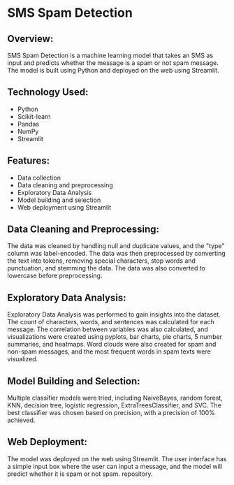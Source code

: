 # SMS Spam Detection

## Overview:
SMS Spam Detection is a machine learning model that takes an SMS as input and predicts whether the message is a spam or not spam message. The model is built using Python and deployed on the web using Streamlit.

## Technology Used:
- Python
- Scikit-learn
- Pandas
- NumPy
- Streamlit

## Features:
- Data collection
- Data cleaning and preprocessing
- Exploratory Data Analysis
- Model building and selection
- Web deployment using Streamlit

## Data Cleaning and Preprocessing:
The data was cleaned by handling null and duplicate values, and the "type" column was label-encoded. The data was then preprocessed by converting the text into tokens, removing special characters, stop words and punctuation, and stemming the data. The data was also converted to lowercase before preprocessing.

## Exploratory Data Analysis:
Exploratory Data Analysis was performed to gain insights into the dataset. The count of characters, words, and sentences was calculated for each message. The correlation between variables was also calculated, and visualizations were created using pyplots, bar charts, pie charts, 5 number summaries, and heatmaps. Word clouds were also created for spam and non-spam messages, and the most frequent words in spam texts were visualized.

## Model Building and Selection:
Multiple classifier models were tried, including NaiveBayes, random forest, KNN, decision tree, logistic regression, ExtraTreesClassifier, and SVC. The best classifier was chosen based on precision, with a precision of 100% achieved.

## Web Deployment:
The model was deployed on the web using Streamlit. The user interface has a simple input box where the user can input a message, and the model will predict whether it is spam or not spam.
repository.
